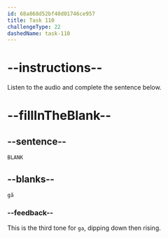 ```yaml
---
id: 68a868d52bf40d01746ce957
title: Task 110
challengeType: 22
dashedName: task-110
---
```


<!-- (Audio) A: gǎ -->

# --instructions--

Listen to the audio and complete the sentence below.

# --fillInTheBlank--

## --sentence--

`BLANK`

## --blanks--

`gǎ`

### --feedback--

This is the third tone for `ga`, dipping down then rising.
